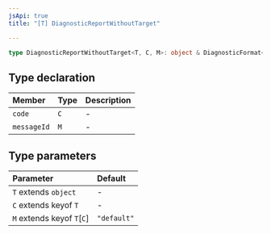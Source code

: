 ```yaml
---
jsApi: true
title: "[T] DiagnosticReportWithoutTarget"

---
```

```ts
type DiagnosticReportWithoutTarget<T, C, M>: object & DiagnosticFormat<T, C, M>;
```

## Type declaration

| Member | Type | Description |
| :------ | :------ | :------ |
| `code` | `C` | - |
| `messageId` | `M` | - |

## Type parameters

| Parameter | Default |
| :------ | :------ |
| `T` extends `object` | - |
| `C` extends keyof `T` | - |
| `M` extends keyof `T`[`C`] | `"default"` |
